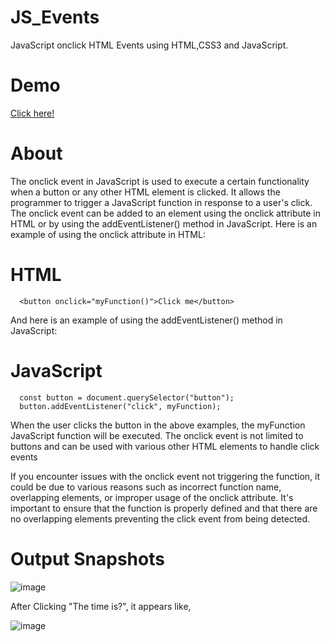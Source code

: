 # JS_Events
JavaScript onclick HTML Events using HTML,CSS3 and JavaScript.
# Demo

[Click here!](https://renuckam.github.io/JS_Events/)
# About
The onclick event in JavaScript is used to execute a certain functionality when a button or any other HTML element is clicked. It allows the programmer to trigger a JavaScript function in response to a user's click. The onclick event can be added to an element using the onclick attribute in HTML or by using the addEventListener() method in JavaScript. Here is an example of using the onclick attribute in HTML:

# HTML

      <button onclick="myFunction()">Click me</button>

And here is an example of using the addEventListener() method in JavaScript:

# JavaScript

      const button = document.querySelector("button");
      button.addEventListener("click", myFunction);

When the user clicks the button in the above examples, the myFunction JavaScript function will be executed. The onclick event is not limited to buttons and can be used with various other HTML elements to handle click events

If you encounter issues with the onclick event not triggering the function, it could be due to various reasons such as incorrect function name, overlapping elements, or improper usage of the onclick attribute. It's important to ensure that the function is properly defined and that there are no overlapping elements preventing the click event from being detected.

# Output Snapshots

![image](https://github.com/RenuckaM/JS_Events/assets/147283564/3de29140-8f8c-4f22-8d9e-3671529062ce)

After Clicking "The time is?", it appears like,

![image](https://github.com/RenuckaM/JS_Events/assets/147283564/59a2972f-3ec6-4585-b0f2-6c1227d3f0fd)




